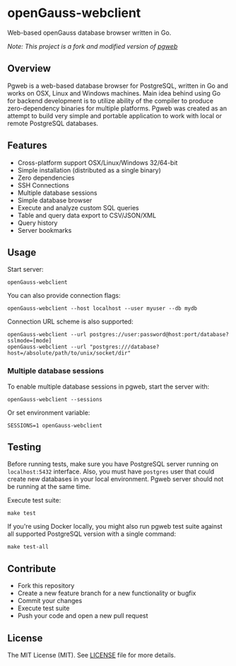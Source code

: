 # openGauss-webclient

Web-based openGauss database browser written in Go.

*Note: This project is a fork and modified version of [pgweb](https://github.com/sosedoff/pgweb)*

## Overview

Pgweb is a web-based database browser for PostgreSQL, written in Go and works
on OSX, Linux and Windows machines. Main idea behind using Go for backend development
is to utilize ability of the compiler to produce zero-dependency binaries for 
multiple platforms. Pgweb was created as an attempt to build very simple and portable
application to work with local or remote PostgreSQL databases.


## Features

- Cross-platform support OSX/Linux/Windows 32/64-bit
- Simple installation (distributed as a single binary)
- Zero dependencies
- SSH Connections
- Multiple database sessions
- Simple database browser
- Execute and analyze custom SQL queries
- Table and query data export to CSV/JSON/XML
- Query history
- Server bookmarks

## Usage

Start server:

```
openGauss-webclient
```

You can also provide connection flags:

```
openGauss-webclient --host localhost --user myuser --db mydb
```

Connection URL scheme is also supported:

```
openGauss-webclient --url postgres://user:password@host:port/database?sslmode=[mode]
openGauss-webclient --url "postgres:///database?host=/absolute/path/to/unix/socket/dir"
```

### Multiple database sessions

To enable multiple database sessions in pgweb, start the server with:

```
openGauss-webclient --sessions
```

Or set environment variable:

```
SESSIONS=1 openGauss-webclient
```


## Testing

Before running tests, make sure you have PostgreSQL server running on `localhost:5432`
interface. Also, you must have `postgres` user that could create new databases
in your local environment. Pgweb server should not be running at the same time.

Execute test suite:

```
make test
```

If you're using Docker locally, you might also run pgweb test suite against
all supported PostgreSQL version with a single command:

```
make test-all
```

## Contribute

- Fork this repository
- Create a new feature branch for a new functionality or bugfix
- Commit your changes
- Execute test suite
- Push your code and open a new pull request

## License

The MIT License (MIT). See [LICENSE](LICENSE) file for more details.
